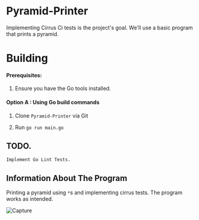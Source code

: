 # Pyramid-Printer
Implementing Cirrus Ci tests is the project's goal. We'll use a basic program that prints a pyramid.


# Building

#### Prerequisites:

1. Ensure you have the Go tools installed.

#### Option A : Using Go build commands

1. Clone `Pyramid-Printer` via Git

2. Run `go run main.go`

## TODO.
    Implement Go Lint Tests.
       

## Information About The Program
Printing a pyramid using `*`s and implementing cirrus tests. The program works as intended.

![Capture](https://user-images.githubusercontent.com/104002271/198826540-181de21d-4a74-4715-9777-c89514deb16b.PNG)
